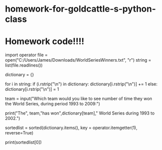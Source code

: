 # homework-for-goldcattle-s-python-class
# Homework code!!!!
import operator
file = open("C:/Users/James/Downloads/WorldSeriesWinners.txt", "r")
string = list(file.readlines())

dictionary = {}



for i in string:
    if (i.rstrip("\n") in dictionary:
        dictionary[i.rstrip("\n")] += 1
    else:
        dictionary[i.rstrip("\n")] = 1   

team = input("Which team would you like to see number of time they won the World Series, during period 1993 to 2009:")

print("The", team,"has won",dictionary[team]," World Series during 1993 to 2002.")

sortedlist = sorted(dictionary.items(), key = operator.itemgetter(1), reverse=True)

print(sortedlist[0])
